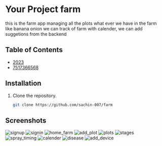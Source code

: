 # Your Project farm

this is the farm app managing all the plots what ever we have in the farm like banana onion we can track of farm with calender, we can add suggetions from the backend

## Table of Contents

- [2023](#license)
- [7517366568](#contact)

## Installation

1. Clone the repository.
   ```bash
   git clone https://github.com/sachin-007/farm

## Screenshots

![signup](screenshots/signup.jpeg)
![signin](screenshots/signin.jpeg)
![home_farm](screenshots/home_farm.jpeg)
![add_plot](screenshots/add_plot.jpg)
![plots](screenshots/plots.jpeg)
![stages](screenshots/stages.jpg)
![spray_timing](screenshots/spray_timing.jpg)
![calender](screenshots/calender.jpg)
![disease](screenshots/disease.jpg)
![add_device](screenshots/add_device.jpg)
